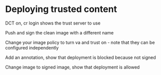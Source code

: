 # Deploying trusted content

DCT on, cr login shows the trust server to use

Push and sign the clean image with a different name

Change your image policy to turn va and trust on - note that they can be configured independently

Add an annotation, show that deployment is blocked because not signed

Change image to signed image, show that deployment is allowed
